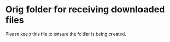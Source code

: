 # Orig folder for receiving downloaded files
Please keep this file to ensure the folder is being created.

